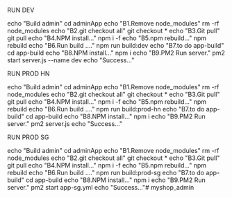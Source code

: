 RUN DEV

echo "Build admin"
cd adminApp
echo "B1.Remove node_modules"
rm -rf node_modules
echo "B2.git checkout all"
git checkout *
echo "B3.Git pull"
git pull
echo "B4.NPM install..."
npm i -f 
echo "B5.npm rebuild..."
npm rebuild
echo "B6.Run build ...."
npm run build:dev
echo "B7.to do app-build"
cd app-build
echo "B8.NPM install..."
npm i
echo "B9.PM2 Run server."
pm2 start server.js --name dev
echo "Success..."

RUN PROD HN

echo "Build admin"
cd adminApp
echo "B1.Remove node_modules"
rm -rf node_modules
echo "B2.git checkout all"
git checkout *
echo "B3.Git pull"
git pull
echo "B4.NPM install..."
npm i -f 
echo "B5.npm rebuild..."
npm rebuild
echo "B6.Run build ...."
npm run build:prod-hn
echo "B7.to do app-build"
cd app-build
echo "B8.NPM install..."
npm i
echo "B9.PM2 Run server."
pm2 server.js 
echo "Success..."

RUN PROD SG

echo "Build admin"
cd adminApp
echo "B1.Remove node_modules"
rm -rf node_modules
echo "B2.git checkout all"
git checkout *
echo "B3.Git pull"
git pull
echo "B4.NPM install..."
npm i -f
echo "B5.npm rebuild..."
npm rebuild
echo "B6.Run build ...."
npm run build:prod-sg
echo "B7.to do app-build"
cd app-build
echo "B8.NPM install..."
npm i
echo "B9.PM2 Run server."
pm2 start app-sg.yml
echo "Success..."# myshop_admin
